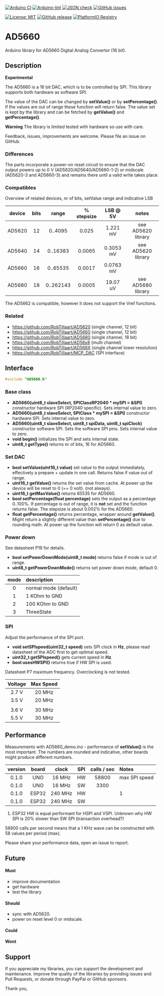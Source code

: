 
[![Arduino CI](https://github.com/RobTillaart/AD5660/workflows/Arduino%20CI/badge.svg)](https://github.com/marketplace/actions/arduino_ci)
[![Arduino-lint](https://github.com/RobTillaart/AD5660/actions/workflows/arduino-lint.yml/badge.svg)](https://github.com/RobTillaart/AD5660/actions/workflows/arduino-lint.yml)
[![JSON check](https://github.com/RobTillaart/AD5660/actions/workflows/jsoncheck.yml/badge.svg)](https://github.com/RobTillaart/AD5660/actions/workflows/jsoncheck.yml)
[![GitHub issues](https://img.shields.io/github/issues/RobTillaart/AD5660.svg)](https://github.com/RobTillaart/AD5660/issues)

[![License: MIT](https://img.shields.io/badge/license-MIT-green.svg)](https://github.com/RobTillaart/AD5660/blob/master/LICENSE)
[![GitHub release](https://img.shields.io/github/release/RobTillaart/AD5660.svg?maxAge=3600)](https://github.com/RobTillaart/AD5660/releases)
[![PlatformIO Registry](https://badges.registry.platformio.org/packages/robtillaart/library/AD5660.svg)](https://registry.platformio.org/libraries/robtillaart/AD5660)


# AD5660

Arduino library for AD5660 Digital Analog Convertor (16 bit).


## Description

**Experimental** 

The AD5660 is a 16 bit DAC, which is to be controlled by SPI.
This library supports both hardware as software SPI.

The value of the DAC can be changed by **setValue()** or by **setPercentage()**.
If the values are out of range these function will return false.
The value set is kept by the library and can be fetched by **getValue()** 
and **getPercentage()**.

**Warning** The library is limited tested with hardware so use with care.

Feedback, issues, improvements are welcome. 
Please file an issue on GitHub.


### Differences

The parts incorporate a power-on reset circuit to ensure that the DAC output 
powers up to 0 V (AD5620/AD5640/AD5660-1-2) or midscale (AD5620-3 and AD5660-3) 
and remains there until a valid write takes place.


### Compatibles 

Overview of related devices, nr of bits, setValue range and indicative LSB

|  device  |  bits  |  range      |  % stepsize  |   LSB @ 5V  |  notes  |
|:--------:|:------:|:-----------:|:------------:|:-----------:|:-------:|
|  AD5620  |   12   |  0..4095    |    0.025     |  1.221 mV   |  see AD5620 library
|  AD5640  |   14   |  0..16383   |    0.0065    |  0.3053 mV  |  see AD5620 library
|  AD5660  |   16   |  0..65535   |    0.0017    |  0.0763 mV  |
|  AD5680  |   18   |  0..262143  |    0.0005    |  19.07 uV   |  see AD5680 library


The AD5662 is compatible, however it does not support the Vref functions.


### Related

- https://github.com/RobTillaart/AD5620 (single channel, 12 bit)
- https://github.com/RobTillaart/AD5660 (single channel, 12 bit)
- https://github.com/RobTillaart/AD5680 (single channel, 18 bit)
- https://github.com/RobTillaart/AD56x8 (multi channel)
- https://github.com/RobTillaart/AD568X (single channel lower resolution)
- https://github.com/RobTillaart/MCP_DAC (SPI interface)


## Interface

```cpp
#include "AD5660.h"
```

### Base class

- **AD5660(uint8_t slaveSelect, SPIClassRP2040 \* mySPI = &SPI)** constructor hardware SPI (RP2040 specific). 
Sets internal value to zero.
- **AD5660(uint8_t slaveSelect, SPIClass \* mySPI = &SPI)** constructor hardware SPI. 
Sets internal value to zero.
- **AD5660(uint8_t slaveSelect, uint8_t spiData, uint8_t spiClock)** constructor software SPI.
Sets the software SPI pins.
Sets internal value to zero.
- **void begin()** initializes the SPI and sets internal state.
- **uint8_t getType()** returns nr of bits, 16 for AD5660.


### Set DAC

- **bool setValue(uint16_t value)** set value to the output immediately, 
effectively a prepare + update in one call.
Returns false if value out of range.
- **uint16_t getValue()** returns the set value from cache.
At power up the device will be reset to 0 (== 0 volt). (not always).
- **uint16_t getMaxValue()** returns 65535 for AD5660.
- **bool setPercentage(float percentage)** sets the output as a percentage 0..100%.
If percentage is out of range, it is **not** set and the function returns false.
The stepsize is about 0.002% for the AD5660.
- **float getPercentage()** returns percentage, wrapper around **getValue()**.
Might return a slightly different value than **setPercentage()** due to 
rounding math.
At power up the function will return 0 as default value.


### Power down

See datasheet P19 for details.

- **bool setPowerDownMode(uint8_t mode)** returns false if mode is out of range.
- **uint8_t getPowerDownMode()** returns set power down mode, default 0.


|  mode  |  description            |
|:------:|:------------------------|
|   0    |  normal mode (default)  |
|   1    |  1 KOhm to GND          |
|   2    |  100 KOhm to GND        |
|   3    |  ThreeState             |


### SPI

Adjust the performance of the SPI port.

- **void setSPIspeed(uint32_t speed)** sets SPI clock in **Hz**,
please read datasheet of the ADC first to get optimal speed.
- **uint32_t getSPIspeed()** gets current speed in **Hz**.
- **bool usesHWSPI()** returns true if HW SPI is used.

Datasheet P7 maximum frequency. Overclocking is not tested.

|  Voltage  |  Max Speed  |
|:---------:|:-----------:|
|   2.7 V   |   20 MHz    |
|   3.5 V   |   20 MHz    |
|           |             |
|   3.6 V   |   30 MHz    |
|   5.5 V   |   30 MHz    |


## Performance

Measurements with AD5660_demo.ino - performance of **setValue()** is the 
most important. The numbers are rounded and indicative, other boards might 
produce different numbers.

|  version  |  board  |  clock    |  SPI  |  calls / sec  |  Notes  |
|:---------:|:-------:|:---------:|:-----:|:-------------:|:--------|
|   0.1.0   |  UNO    |   16 MHz  |  HW   |   58800       |  max SPI speed
|   0.1.0   |  UNO    |   16 MHz  |  SW   |    3300       |
|   0.1.0   |  ESP32  |  240 MHz  |  HW   |               |  1
|   0.1.0   |  ESP32  |  240 MHz  |  SW   |               |


1. ESP32 HW is equal performant for HSPI and VSPI. 
   Unknown why HW SPI is 20% slower than SW SPI (transaction overhead?)

58800 calls per second means that a 1 KHz wave can be 
constructed with 58 values per period (max).

Please share your performance data, open an issue to report.

## Future

#### Must

- improve documentation
- get hardware
- test the library

#### Should

- sync with AD5620.
- power on reset level 0 or midscale.

#### Could


#### Wont


## Support

If you appreciate my libraries, you can support the development and maintenance.
Improve the quality of the libraries by providing issues and Pull Requests, or
donate through PayPal or GitHub sponsors.

Thank you,

